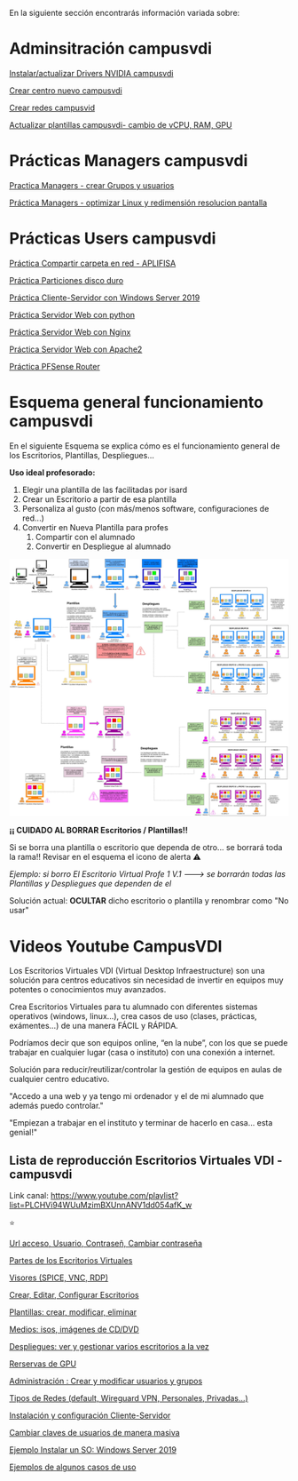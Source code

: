 En la siguiente sección encontrarás información variada sobre:

# Adminsitración campusvdi

[Instalar/actualizar Drivers NVIDIA campusvdi](https://github.com/mistik777/Escritorios-Virtuales-campusVDI/blob/main/Instalar-actualizar-Drivers-NVIDIA-campusvdi/Instalar%20Actualizar%20DRIVERS%20NVIDIA%20campusvdi.md)

[Crear centro nuevo campusvdi](https://github.com/mistik777/Escritorios-Virtuales-campusVDI/blob/main/Crear-centro-nuevo-campusvdi/CREAR%20Centros%20nuevos%20en%20campusvdi.md)

[Crear redes campusvid](https://github.com/mistik777/Escritorios-Virtuales-campusVDI/blob/main/Crear-redes-campusvid/CREAR%20REDES%20en%20campusvdi.md)

[Actualizar plantillas campusvdi- cambio de vCPU, RAM, GPU](https://github.com/mistik777/Escritorios-Virtuales-campusVDI/blob/main/Actualizar-plantillas-CPU-RAM-GPU/Actualizar%20plantillas%20-%20cambio%20de%20vCPU%2C%20RAM%20y%20GPU.md)

# Prácticas Managers campusvdi

[Practica Managers - crear Grupos y usuarios](https://github.com/mistik777/Escritorios-Virtuales-campusVDI/blob/main/Practica-Managers-Crear-grupos-usuarios/Practica%20Manager%20Crear%20Grupos%20y%20Usuarios.md)

[Práctica Managers - optimizar Linux y redimensión resolucion pantalla](https://github.com/mistik777/Escritorios-Virtuales-campusVDI/blob/main/Optimizar-linux-pantalla-redimiension/Optimizar%20Distribuciones%20Linux%20en%20Escritorios%20VDI%20%2Bredimension%20pantalla%20completa.md)

# Prácticas Users campusvdi

[Práctica Compartir carpeta en red - APLIFISA](https://github.com/mistik777/Escritorios-Virtuales-campusVDI/blob/main/Practica-APLIFISA-compartir-carpeta-en-red/Carpeta%20compartida%20en%20red%20%2B%20APLIFISA%20-%20Windows%20181ae56fed2e8070b069cd950d96e5c0.md)

[Práctica Particiones disco duro](https://github.com/mistik777/Escritorios-Virtuales-campusVDI/blob/main/Practica-particiones-disco-duro/Pra%CC%81ctica%20particiones%20con%20GParted.md)

[Práctica Cliente-Servidor con Windows Server 2019](https://github.com/mistik777/Escritorios-Virtuales-campusVDI/blob/main/Practica-Cliente-Servidor-Windows/Cliente-Servidor%20Windows%2010%20-%20Windows%20Server%202019.md)

[Práctica Servidor Web con python](https://github.com/mistik777/Escritorios-Virtuales-campusVDI/blob/main/Practica-Servidor%20web%20con%20pyhon%20-%20compartir%20archivos%20-linux/Servidor%20web%20con%20python%20-%20compartir%20archivos%20-%20Linux.md)

[Práctica Servidor Web con Nginx](https://github.com/mistik777/Escritorios-Virtuales-campusVDI/blob/main/Practica%20Servidor%20Web%20con%20Nginx%20-%20Linux/Servidor%20web%20con%20nginx%20-%20Linux.md)

[Práctica Servidor Web con Apache2](https://github.com/mistik777/Escritorios-Virtuales-campusVDI/blob/main/Practica%20Servidor%20Web%20con%20Apache%202%20-%20Linux/Servidor%20web%20con%20Apache2%20-%20Linux.md)

[Práctica PFSense Router](https://github.com/mistik777/Escritorios-Virtuales-campusVDI/blob/main/Practica%20PFSense%20Router/PRA%CC%81CTICA%20PfSense%20-router.md)

# Esquema general funcionamiento campusvdi

En el siguiente Esquema se explica cómo es el funcionamiento general de los Escritorios, Plantillas, Despliegues...

**Uso ideal profesorado:**

1. Elegir una plantilla de las facilitadas por isard
2. Crear un Escritorio a partir de esa plantilla
3. Personaliza al gusto (con más/menos software, configuraciones de red...)
4. Convertir en Nueva Plantilla para profes
   1. Compartir con el alumnado
   2. Convertir en Despliegue al alumnado

![alt text](ESQUEMA-Escritorios-Plantillas-Despliegues-EscritoriosVirtuales_VDI.jpg)

**¡¡ CUIDADO AL BORRAR Escritorios / Plantillas!!**

Si se borra una plantilla o escritorio que dependa de otro... se borrará toda la rama!! Revisar en el esquema el icono de alerta ⚠️

*Ejemplo: si borro El Escritorio Virtual Profe 1 V.1 ---> se borrarán todas las Plantillas y Despliegues que dependen de el*

Solución actual: **OCULTAR** dicho escritorio o plantilla y renombrar como "No usar"


# Videos Youtube CampusVDI

Los Escritorios Virtuales VDI (Virtual Desktop Infraestructure) son una solución para centros educativos sin necesidad de invertir en equipos muy potentes o conocimientos muy avanzados.

Crea Escritorios Virtuales para tu alumnado con diferentes sistemas operativos (windows, linux...), crea casos de uso (clases, prácticas, exámentes...) de una manera FÁCIL y RÁPIDA.

Podríamos decir que son equipos online, “en la nube”, con los que se puede trabajar en cualquier lugar (casa o instituto) con una conexión a internet.

Solución para reducir/reutilizar/controlar la gestión de equipos en aulas de cualquier centro educativo.

"Accedo a una web y ya tengo mi ordenador y el de mi alumnado que además puedo controlar."

"Empiezan a trabajar en el instituto y terminar de hacerlo en casa... esta genial!"

## Lista de reproducción Escritorios Virtuales VDI - campusvdi

Link canal: https://www.youtube.com/playlist?list=PLCHVi94WUuMzimBXUnnANV1dd054afK_w

:star:

[Url acceso, Usuario, Contraseñ, Cambiar contraseña](https://www.youtube.com/watch?v=7q_JSsL77D8&list=PLCHVi94WUuMzimBXUnnANV1dd054afK_w&index=1&pp=iAQB)


[Partes de los Escritorios Virtuales](https://www.youtube.com/watch?v=U-Zhb6I-H70&list=PLCHVi94WUuMzimBXUnnANV1dd054afK_w&index=2&pp=iAQB)


[Visores (SPICE, VNC, RDP)](https://www.youtube.com/watch?v=-f94h0S-XH8&list=PLCHVi94WUuMzimBXUnnANV1dd054afK_w&index=3&pp=iAQB)


[Crear, Editar, Configurar Escritorios](https://www.youtube.com/watch?v=bfzO558LH6Q&list=PLCHVi94WUuMzimBXUnnANV1dd054afK_w&index=4&pp=iAQB)


[Plantillas: crear, modificar, eliminar](https://www.youtube.com/watch?v=3TE8l_bJjW8&list=PLCHVi94WUuMzimBXUnnANV1dd054afK_w&index=5&pp=iAQB)


[Medios: isos, imágenes de CD/DVD](https://www.youtube.com/watch?v=0aeA0gQ8XmI&list=PLCHVi94WUuMzimBXUnnANV1dd054afK_w&index=6&pp=iAQB)


[Despliegues: ver y gestionar varios escritorios a la vez](https://www.youtube.com/watch?v=usRf2ON66BI&list=PLCHVi94WUuMzimBXUnnANV1dd054afK_w&index=7&pp=iAQB)


[Rerservas de GPU](https://www.youtube.com/watch?v=a8I_IGN4SfI&list=PLCHVi94WUuMzimBXUnnANV1dd054afK_w&index=8&pp=iAQB)


[Administración : Crear y modificar usuarios y grupos](https://www.youtube.com/watch?v=SX3N1nD2W90&list=PLCHVi94WUuMzimBXUnnANV1dd054afK_w&index=9&pp=iAQB)


[Tipos de Redes (default, Wireguard VPN, Personales, Privadas...)](https://www.youtube.com/watch?v=WWstjR7jpf8&list=PLCHVi94WUuMzimBXUnnANV1dd054afK_w&index=10&pp=iAQB)


[Instalación y configuración Cliente-Servidor](https://www.youtube.com/watch?v=-bwfzkUNOnw&list=PLCHVi94WUuMzimBXUnnANV1dd054afK_w&index=11&pp=iAQB)


[Cambiar claves de usuarios de manera masiva](https://www.youtube.com/watch?v=cYGlcXVsX7I&list=PLCHVi94WUuMzimBXUnnANV1dd054afK_w&index=12&pp=iAQB)


[Ejemplo Instalar un SO: Windows Server 2019](https://www.youtube.com/watch?v=qGb60nOMGSs&list=PLCHVi94WUuMzimBXUnnANV1dd054afK_w&index=13&pp=iAQB)



[Ejemplos de algunos casos de uso](https://www.youtube.com/watch?v=0FzcIOGktlA&list=PLCHVi94WUuMzimBXUnnANV1dd054afK_w&index=14&t=269s&pp=iAQB)